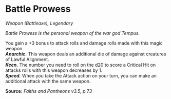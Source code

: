 # Battle Prowess
*Weapon (Battleaxe), Legendary*

*Battle Prowess is the personal weapon of the war god Tempus.*

You gain a +3 bonus to attack rolls and damage rolls made with this magic weapon.  
***Anarchic.*** This weapon deals an additional die of damage against creatures of Lawful Alignment.  
***Keen.*** The number you need to roll on the d20 to score a Critical Hit on attacks rolls with this weapon decreases by 1.  
***Speed.*** When you take the Attack action on your turn, you can make an additional attack with the same weapon.



**Source:** *Faiths and Pantheons v3.5, p.73*